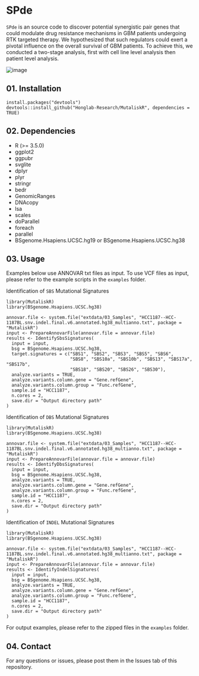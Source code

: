 # SPde

```SPde``` is an source code to discover potential synergistic pair genes that could modulate drug resistance mechanisms in GBM patients undergoing RTK targeted therapy. We hypothesized that such regulators could exert a pivotal influence on the overall survival of GBM patients. To achieve this, we conducted a two-stage analysis, first with cell line level analysis then patient level analysis. 

![image](https://github.com/Honglab-Research/SPde/assets/79962288/fccac2a3-3ec6-4b66-bfe7-6c50c64e2876)


## 01. Installation
```
install.packages("devtools")
devtools::install_github("Honglab-Research/MutaliskR", dependencies = TRUE)
```

## 02. Dependencies
- R (>= 3.5.0)
- ggplot2
- ggpubr
- svglite
- dplyr
- plyr
- stringr
- bedr
- GenomicRanges
- DNAcopy
- lsa
- scales
- doParallel
- foreach
- parallel
- BSgenome.Hsapiens.UCSC.hg19 or BSgenome.Hsapiens.UCSC.hg38

## 03. Usage

Examples below use ANNOVAR txt files as input. To use VCF files as input, please refer to the example scripts in the ```examples``` folder.

Identification of ```SBS``` Mutational Signatures
```
library(MutaliskR)
library(BSgenome.Hsapiens.UCSC.hg38)

annovar.file <- system.file("extdata/03_Samples", "HCC1187--HCC-1187BL.snv.indel.final.v6.annotated.hg38_multianno.txt", package = "MutaliskR")
input <- PrepareAnnovarFile(annovar.file = annovar.file)
results <- IdentifySbsSignatures(
  input = input,
  bsg = BSgenome.Hsapiens.UCSC.hg38,
  target.signatures = c("SBS1", "SBS2", "SBS3", "SBS5", "SBS6",
                        "SBS8", "SBS10a", "SBS10b", "SBS13", "SBS17a", "SBS17b",
                        "SBS18", "SBS20", "SBS26", "SBS30"),
  analyze.variants = TRUE,
  analyze.variants.column.gene = "Gene.refGene",
  analyze.variants.column.group = "Func.refGene",
  sample.id = "HCC1187",
  n.cores = 2,
  save.dir = "Output directory path"
)
```

Identification of ```DBS``` Mutational Signatures
```
library(MutaliskR)
library(BSgenome.Hsapiens.UCSC.hg38)

annovar.file <- system.file("extdata/03_Samples", "HCC1187--HCC-1187BL.snv.indel.final.v6.annotated.hg38_multianno.txt", package = "MutaliskR")
input <- PrepareAnnovarFile(annovar.file = annovar.file)
results <- IdentifyDbsSignatures(
  input = input,
  bsg = BSgenome.Hsapiens.UCSC.hg38,
  analyze.variants = TRUE,
  analyze.variants.column.gene = "Gene.refGene",
  analyze.variants.column.group = "Func.refGene",
  sample.id = "HCC1187",
  n.cores = 2,
  save.dir = "Output directory path"
)
```

Identification of ```INDEL``` Mutational Signatures
```
library(MutaliskR)
library(BSgenome.Hsapiens.UCSC.hg38)

annovar.file <- system.file("extdata/03_Samples", "HCC1187--HCC-1187BL.snv.indel.final.v6.annotated.hg38_multianno.txt", package = "MutaliskR")
input <- PrepareAnnovarFile(annovar.file = annovar.file)
results <- IdentifyIndelSignatures(
  input = input,
  bsg = BSgenome.Hsapiens.UCSC.hg38,
  analyze.variants = TRUE,
  analyze.variants.column.gene = "Gene.refGene",
  analyze.variants.column.group = "Func.refGene",
  sample.id = "HCC1187",
  n.cores = 2,
  save.dir = "Output directory path"
)
```

For output examples, please refer to the zipped files in the ```examples``` folder.

## 04. Contact
For any questions or issues, please post them in the Issues tab of this repository.
